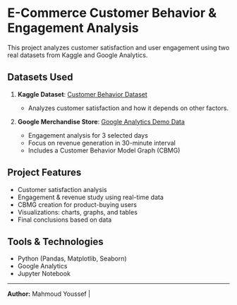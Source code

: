 # E-Commerce Customer Behavior & Engagement Analysis

This project analyzes customer satisfaction and user engagement using two real datasets from Kaggle and Google Analytics.

## Datasets Used
1. **Kaggle Dataset**: [Customer Behavior Dataset](https://www.kaggle.com/datasets/uom190346a/e-commerce-customer-behavior-dataset)  
   - Analyzes customer satisfaction and how it depends on other factors.

2. **Google Merchandise Store**: [Google Analytics Demo Data](https://analytics.google.com/analytics/index/demoaccount?appstate=/p213025502)  
   - Engagement analysis for 3 selected days  
   - Focus on revenue generation in 30-minute interval
   - Includes a Customer Behavior Model Graph (CBMG)

## Project Features
- Customer satisfaction analysis
- Engagement & revenue study using real-time data
- CBMG creation for product-buying users
- Visualizations: charts, graphs, and tables
- Final conclusions based on data

## Tools & Technologies
- Python (Pandas, Matplotlib, Seaborn)
- Google Analytics
- Jupyter Notebook

---

**Author:** Mahmoud Youssef | 
